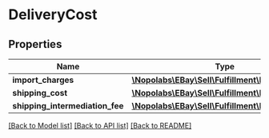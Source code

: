 # DeliveryCost

## Properties
Name | Type | Description | Notes
------------ | ------------- | ------------- | -------------
**import_charges** | [**\Nopolabs\EBay\Sell\Fulfillment\Model\Amount**](Amount.md) |  | [optional] 
**shipping_cost** | [**\Nopolabs\EBay\Sell\Fulfillment\Model\Amount**](Amount.md) |  | [optional] 
**shipping_intermediation_fee** | [**\Nopolabs\EBay\Sell\Fulfillment\Model\Amount**](Amount.md) |  | [optional] 

[[Back to Model list]](../README.md#documentation-for-models) [[Back to API list]](../README.md#documentation-for-api-endpoints) [[Back to README]](../README.md)


